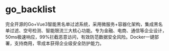 # go_backlist
完全开源的Go+Vue3智能黑名单过滤系统，采用微服务+容器化架构，集成黑名单过滤、空号检测、智能限流三大核心功能。专为金融、电商、通信等企业设计，50ms极速响应，99%拦截恶意访问，有效防范数据安全风险。Docker一键部署，支持商用，零成本获得企业级安全防护能力。
